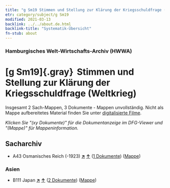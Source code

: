 ```yaml
---
title: "g Sm19 Stimmen und Stellung zur Klärung der Kriegsschuldfrage (Weltkrieg)"
etr: category/subject/g Sm19
modified: 2021-03-13
backlink: ../../about.de.html
backlink-title: "Systematik-Übersicht"
fn-stub: about
---
```


### Hamburgisches Welt-Wirtschafts-Archiv (HWWA)
# [g Sm19]{.gray}&#8201; Stimmen und Stellung zur Klärung der Kriegsschuldfrage (Weltkrieg)&#160; 




Insgesamt 2 Sach-Mappen, 3 Dokumente - Mappen unvollständig.
Nicht als Mappe aufbereitetes Material finden Sie unter [digitalisierte Filme](/film/h1_sh).

_Klicken Sie "(xy Dokumente)" für die Dokumentanzeige im DFG-Viewer und "(Mappe)" für Mappeninformation._

## Sacharchiv



- A43 Osmanisches Reich (-1923) [**&nearr;**](../../../geo/i/141034/about.de.html "Osmanisches Reich (-1923) (alle Mappen)") [**&uarr;**](../../../geo/about.de.html#A43 "Ländersystematik") (<a href="https://pm20.zbw.eu/dfgview/sh/141034,144593" title="über: Osmanisches Reich (-1923) : Stimmen und Stellung zur Klärung der Kriegsschuldfrage (Weltkrieg)" target="_blank">1 Dokumente</a>) ([Mappe](../../../../folder/sh/1410xx/141034/1445xx/144593/about.de.html))

### Asien

- B111 Japan [**&nearr;**](../../../geo/i/141272/about.de.html "Japan (alle Mappen)") [**&uarr;**](../../../geo/about.de.html#B111 "Ländersystematik") (<a href="https://pm20.zbw.eu/dfgview/sh/141272,144593" title="über: Japan : Stimmen und Stellung zur Klärung der Kriegsschuldfrage (Weltkrieg)" target="_blank">2 Dokumente</a>) ([Mappe](../../../../folder/sh/1412xx/141272/1445xx/144593/about.de.html))


